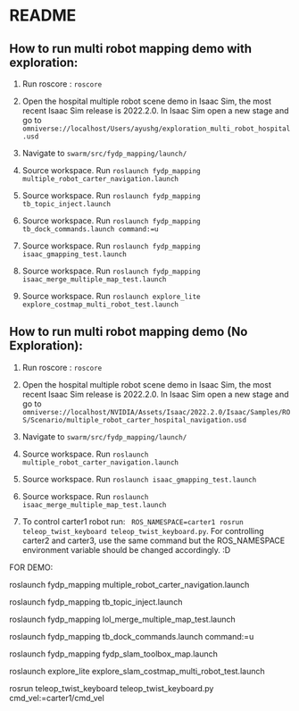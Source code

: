 # README

## How to run multi robot mapping demo with exploration:

1. Run roscore : `roscore`

2. Open the hospital multiple robot scene demo in Isaac Sim, the most recent Isaac Sim release is 2022.2.0. In Isaac Sim open a new stage and go to `omniverse://localhost/Users/ayushg/exploration_multi_robot_hospital.usd`

3. Navigate to `swarm/src/fydp_mapping/launch/`
4. Source workspace. Run `roslaunch fydp_mapping multiple_robot_carter_navigation.launch`
5. Source workspace. Run `roslaunch fydp_mapping tb_topic_inject.launch`
6. Source workspace. Run `roslaunch fydp_mapping tb_dock_commands.launch command:=u`
7. Source workspace. Run `roslaunch fydp_mapping isaac_gmapping_test.launch`
8. Source workspace. Run `roslaunch fydp_mapping isaac_merge_multiple_map_test.launch`
9. Source workspace. Run `roslaunch explore_lite explore_costmap_multi_robot_test.launch`

## How to run multi robot mapping demo (No Exploration):

1. Run roscore : `roscore`

2. Open the hospital multiple robot scene demo in Isaac Sim, the most recent Isaac Sim release is 2022.2.0. In Isaac Sim open a new stage and go to `omniverse://localhost/NVIDIA/Assets/Isaac/2022.2.0/Isaac/Samples/ROS/Scenario/multiple_robot_carter_hospital_navigation.usd`

3. Navigate to `swarm/src/fydp_mapping/launch/`
4. Source workspace. Run `roslaunch multiple_robot_carter_navigation.launch`

5. Source workspace. Run `roslaunch isaac_gmapping_test.launch`
6. Source workspace. Run `roslaunch isaac_merge_multiple_map_test.launch`

7. To control carter1 robot run: ` ROS_NAMESPACE=carter1 rosrun teleop_twist_keyboard teleop_twist_keyboard.py`. For controlling carter2 and carter3, use the same command but the ROS_NAMESPACE environment variable should be changed accordingly. :D






FOR DEMO:

roslaunch fydp_mapping multiple_robot_carter_navigation.launch

roslaunch fydp_mapping tb_topic_inject.launch

roslaunch fydp_mapping lol_merge_multiple_map_test.launch

roslaunch fydp_mapping tb_dock_commands.launch command:=u

roslaunch fydp_mapping fydp_slam_toolbox_map.launch

roslaunch explore_lite explore_slam_costmap_multi_robot_test.launch

rosrun teleop_twist_keyboard teleop_twist_keyboard.py cmd_vel:=carter1/cmd_vel